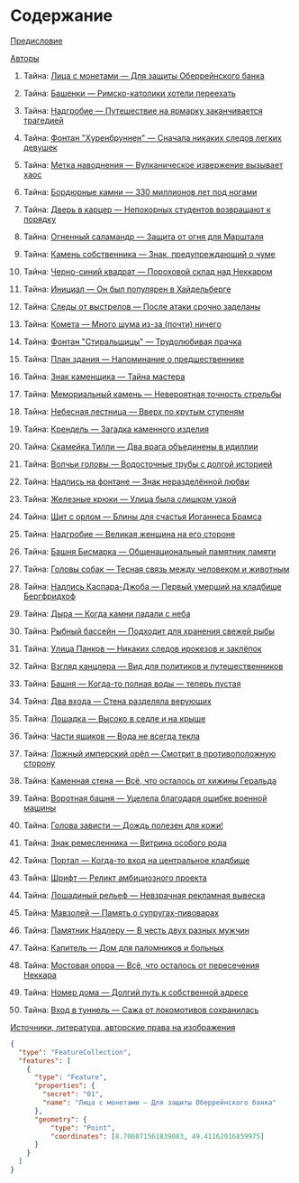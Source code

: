 # Содержание

[Предисловие](./vorwort.md)

[Авторы](./autorinnen.md)

01. Тайна: [Лица с монетами — Для защиты Оберрейнского банка](./muenzen.md)

02. Тайна: [Башенки — Римско-католики хотели переехать](./tuermchen.md)

03. Тайна: [Надгробие — Путешествие на ярмарку заканчивается трагедией](./grabstein.md)

04. Тайна: [Фонтан "Хуренбруннен" — Сначала никаких следов легких девушек](./hurenbrunnen.md)

05. Тайна: [Метка наводнения — Вулканическое извержение вызывает хаос](./hochwassermarke.md)

06. Тайна: [Бордюрные камни — 330 миллионов лет под ногами](./bordsteinkanten.md)

07. Тайна: [Дверь в карцер — Непокорных студентов возвращают к порядку](./karzertuer.md)

08. Тайна: [Огненный саламандр — Защита от огня для Маршталя](./feuersalamander.md)

09. Тайна: [Камень собственника — Знак, предупреждающий о чуме](./bezitzstein.md)

10. Тайна: [Черно-синий квадрат — Пороховой склад над Неккаром](./viereck.md)

11. Тайна: [Инициал — Он был популярен в Хайдельберге](./initialen.md)

12. Тайна: [Следы от выстрелов — После атаки срочно заделаны](./einschussloecher.md)

13. Тайна: [Комета — Много шума из-за (почти) ничего](./komet.md)

14. Тайна: [Фонтан "Стиральщицы" — Трудолюбивая прачка](./waescherinnen-brunnen.md)

15. Тайна: [План здания — Напоминание о предшественнике](./grundriss.md)

16. Тайна: [Знак каменщика — Тайна мастера](./steinmetzzeichen.md)

17. Тайна: [Мемориальный камень — Невероятная точность стрельбы](./gedenkstein.md)

18. Тайна: [Небесная лестница — Вверх по крутым ступеням](./himmelsleiter.md)

19. Тайна: [Крендель — Загадка каменного изделия](./brezel.md)

20. Тайна: [Скамейка Тилли — Два врага объединены в идиллии](./tilly-sitzbank.md)

21. Тайна: [Волчьи головы — Водосточные трубы с долгой историей](./wolfskoepfe.md)

22. Тайна: [Надпись на фонтане — Знак неразделённой любви](./brunneninschrift.md)

23. Тайна: [Железные крюки — Улица была слишком узкой](./eisenhaken.md)

24. Тайна: [Щит с орлом — Блины для счастья Иоганнеса Брамса](./adler-schild.md)

25. Тайна: [Надгробие — Великая женщина на его стороне](./grabmal.md)

26. Тайна: [Башня Бисмарка — Общенациональный памятник памяти](./bismarcksaeule.md)

27. Тайна: [Головы собак — Тесная связь между человеком и животным](./hundekoepfe.md)

28. Тайна: [Надпись Каспара-Джоба — Первый умерший на кладбище Бергфридхоф](./kaspar.md)

29. Тайна: [Дыра — Когда камни падали с неба](./loch.md)

30. Тайна: [Рыбный бассейн — Подходит для хранения свежей рыбы](./fischbecken.md)

31. Тайна: [Улица Панков — Никаких следов ирокезов и заклёпок](./punkerstrasse.md)

32. Тайна: [Взгляд канцлера — Вид для политиков и путешественников](./kanzlerblick.md)

33. Тайна: [Башня — Когда-то полная воды — теперь пустая](./turm.md)

34. Тайна: [Два входа — Стена разделяла верующих](./zwei-eingaenge.md)

35. Тайна: [Лошадка — Высоко в седле и на крыше](./pferdchen.md)

36. Тайна: [Части ящиков — Вода не всегда текла](./teilkisten.md)

37. Тайна: [Ложный имперский орёл — Смотрит в противоположную сторону](./reichsadler.md)

38. Тайна: [Каменная стена — Всё, что осталось от хижины Геральда](./steinmauer.md)

39. Тайна: [Воротная башня — Уцелела благодаря ошибке военной машины](./torturm.md)

40. Тайна: [Голова зависти — Дождь полезен для кожи!](./neidkopf.md)

41. Тайна: [Знак ремесленника — Витрина особого рода](./handwerkerzeichen.md)

42. Тайна: [Портал — Когда-то вход на центральное кладбище](./portal.md)

43. Тайна: [Шрифт — Реликт амбициозного проекта](./setzkasten.md)

44. Тайна: [Лошадиный рельеф — Невзрачная рекламная вывеска](./pferderelief.md)

45. Тайна: [Мавзолей — Память о супругах-пивоварах](./mausoleum.md)

46. Тайна: [Памятник Надлеру — В честь двух разных мужчин](./nadler-denkmal.md)

47. Тайна: [Капитель — Дом для паломников и больных](./schlussstein.md)

48. Тайна: [Мостовая опора — Всё, что осталось от пересечения Неккара](./brueckenkopf.md)

49. Тайна: [Номер дома — Долгий путь к собственной адресе](./hausnummer.md)

50. Тайна: [Вход в туннель — Сажа от локомотивов сохранилась](./tunneleingang.md)

[Источники, литература, авторские права на изображения](./quellen.md)

```geojson
{
  "type": "FeatureCollection",
  "features": [
    {
      "type": "Feature",
      "properties": {
        "secret": "01",
        "name": "Лица с монетами — Для защиты Оберрейнского банка"
      },
      "geometry": {
          "type": "Point",
          "coordinates": [8.706071561839083, 49.41162016859975]
      }
    }
  ]
}
```
